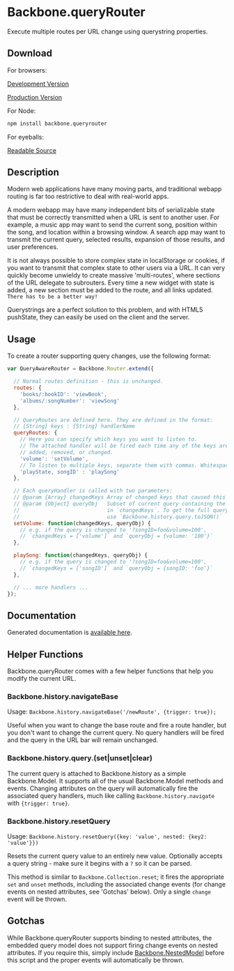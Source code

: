 Backbone.queryRouter
====================

Execute multiple routes per URL change using querystring properties.

Download
--------

For browsers:

[Development Version](dist/backbone.queryRouter.browser.js) 

[Production Version](dist/backbone.queryRouter.browser.min.js)

For Node:

```bash
npm install backbone.queryrouter
```

For eyeballs:

[Readable Source](src/backbone.queryRouter.js)

Description
-----------

Modern web applications have many moving parts, and traditional webapp routing is far too restrictive
to deal with real-world apps.

A modern webapp may have many independent bits of serializable state that must be correctly transmitted
when a URL is sent to another user. For example, a music app may want to send the current song, position within
the song, and location within a browsing window. A search app may want to transmit the current query,
selected results, expansion of those results, and user preferences.

It is not always possible to store complex state in localStorage or cookies, if you want to transmit that
complex state to other users via a URL. It can very quickly become unwieldy to create massive 'multi-routes',
where sections of the URL delegate to subrouters. Every time a new widget with state is added, a new 
section must be added to the route, and all links updated. `There has to be a better way!`

Querystrings are a perfect solution to this problem, and with HTML5 pushState, they can easily be used
on the client and the server.

Usage
-----

To create a router supporting query changes, use the following format:

```javascript
var QueryAwareRouter = Backbone.Router.extend({

  // Normal routes definition - this is unchanged.
  routes: {
    'books/:bookID': 'viewBook',
    'albums/:songNumber': 'viewSong'
  },

  // QueryRoutes are defined here. They are defined in the format:
  // {String} keys : {String} handlerName
  queryRoutes: {
    // Here you can specify which keys you want to listen to.
    // The attached handler will be fired each time any of the keys are 
    // added, removed, or changed.
    'volume': 'setVolume',
    // To listen to multiple keys, separate them with commas. Whitespace is ignored.
    'playState, songID' : 'playSong'
  },

  // Each queryHandler is called with two parameters:
  // @param {Array} changedKeys Array of changed keys that caused this handler to fire.
  // @param {Object} queryObj   Subset of current query containing the keys 
  //                            in `changedKeys`. To get the full query, 
  //                            use `Backbone.history.query.toJSON()`
  setVolume: function(changedKeys, queryObj) {
    // e.g. if the query is changed to '?songID=foo&volume=100', 
    // `changedKeys = ['volume']` and `queryObj = {volume: '100'}`
  },

  playSong: function(changedKeys, queryObj) {
    // e.g. if the query is changed to '?songID=foo&volume=100', 
    // `changedKeys = ['songID']` and `queryObj = {songID: 'foo'}`
  },

  // ... more handlers ...
});

```

Documentation
-------------

Generated documentation is [available here](raw/master/doc/src/backbone.queryRouter.js.html).

Helper Functions
----------------

Backbone.queryRouter comes with a few helper functions that help you modify the current URL.

### Backbone.history.navigateBase

Usage: `Backbone.history.navigateBase('/newRoute', {trigger: true});`

Useful when you want to change the base route and fire a route handler, but you don't want
to change the current query. No query handlers will be fired and the query in the URL bar
will remain unchanged.

### Backbone.history.query.(set|unset|clear)

The current query is attached to Backbone.history as a simple Backbone.Model. It supports
all of the usual Backbone.Model methods and events. Changing attributes on the query
will automatically fire the associated query handlers, much like calling 
`Backbone.history.navigate` with `{trigger: true}`.

### Backbone.history.resetQuery

Usage: `Backbone.history.resetQuery({key: 'value', nested: {key2: 'value'}})`

Resets the current query value to an entirely new value. Optionally accepts a query string -
make sure it begins with a `?` so it can be parsed.

This method is similar to `Backbone.Collection.reset`; it fires the appropriate `set` and
`unset` methods, including the associated change events (for change events on nested attributes,
see 'Gotchas' below). Only a single `change` event will be thrown.

Gotchas
-------

While Backbone.queryRouter supports binding to nested attributes, the embedded query model
does not support firing change events on nested attributes. If you require this, simply
include [Backbone.NestedModel](https://github.com/afeld/backbone-nested) before this
script and the proper events will automatically be thrown.
